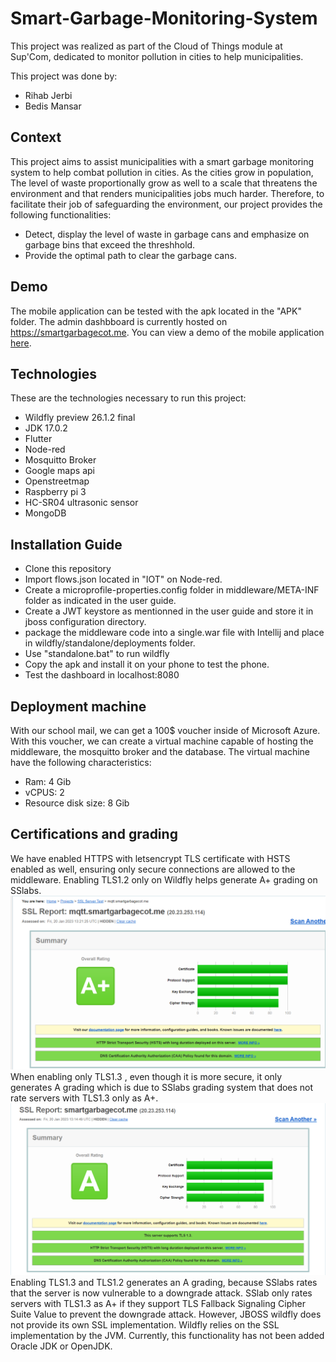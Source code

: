# Smart-Garbage-Monitoring-System

This project was realized as part of the Cloud of Things module at Sup'Com, dedicated to monitor pollution in cities to help municipalities.

This project was done by:
- Rihab Jerbi
- Bedis Mansar

## Context

This project aims to assist municipalities with a smart garbage monitoring system to help combat pollution in cities. As the cities grow in population,
The level of waste proportionally grow as well to a scale that threatens the environment and that renders municipalities jobs much harder.
Therefore, to facilitate their job of safeguarding the environment, our project provides the following functionalities:
- Detect, display the level of waste in garbage cans and emphasize on garbage bins that exceed the threshhold.
- Provide the optimal path to clear the garbage cans.

## Demo

The mobile application can be tested with the apk located in the "APK" folder. The admin dashbboard is currently hosted on https://smartgarbagecot.me. You can view a demo of the mobile application [here](https://www.canva.com/design/DAFYN69sjlA/acsfiw305thY1z000dnFDw/watch?utm_content=DAFYN69sjlA&utm_campaign=designshare&utm_medium=link2&utm_source=sharebutton&fbclid=IwAR1izz-2TqcPLJdtSKw7uBJ-D_Sq6kGSzvsrfyzuvgEHQB4Tw-xHEeGGvFQ).

## Technologies

These are the technologies necessary to run this project:
- Wildfly preview 26.1.2 final
- JDK 17.0.2
- Flutter
- Node-red
- Mosquitto Broker
- Google maps api
- Openstreetmap
- Raspberry pi 3
- HC-SR04 ultrasonic sensor
- MongoDB

## Installation Guide

- Clone this repository
- Import flows.json located in "IOT" on Node-red.
- Create a microprofile-properties.config folder in middleware/META-INF folder as indicated in the user guide.
- Create a JWT keystore as mentionned in the user guide and store it in jboss configuration directory.
- package the middleware code into a single.war file with Intellij and place in wildfly/standalone/deployments folder.
- Use "standalone.bat" to run wildfly
- Copy the apk and install it on your phone to test the phone.
- Test the dashboard in localhost:8080

## Deployment machine

With our school mail, we can get a 100$ voucher inside of Microsoft Azure. With this voucher, we can create a virtual machine capable of hosting
the middleware, the mosquitto broker and the database. The virtual machine have the following characteristics:
- Ram: 4 Gib
- vCPUS: 2
- Resource disk size: 8 Gib

## Certifications and grading

We have enabled HTTPS with letsencrypt TLS certificate with HSTS enabled as well, ensuring only secure connections are allowed to the middleware. 
Enabling TLS1.2 only on Wildfly helps generate A+ grading on SSlabs.
![Alt text](./imgs/tls1.2.PNG)
When enabling only TLS1.3 , even though it is more secure, it only generates A grading which is due to SSlabs grading system that does not rate servers with TLS1.3 only as A+. 
![Alt text](./imgs/TLS1.3.PNG)
Enabling TLS1.3 and TLS1.2 generates an A grading, because SSlabs rates that the server is now vulnerable to a downgrade attack. SSlab only rates servers with TLS1.3 as A+ if they
support TLS Fallback Signaling Cipher Suite Value to prevent the downgrade attack. However, JBOSS wildfly does not provide its own SSL implementation. Wildfly relies on the SSL implementation by the JVM. Currently, this functionality has not been added Oracle JDK or OpenJDK.
